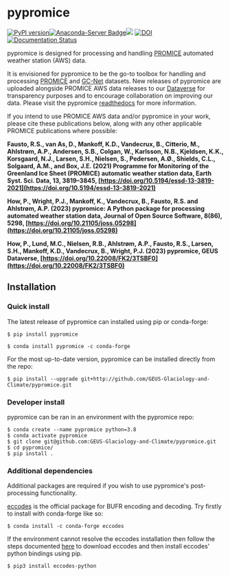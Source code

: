 # pypromice
[![PyPI version](https://badge.fury.io/py/pypromice.svg)](https://badge.fury.io/py/pypromice)[![Anaconda-Server Badge](https://anaconda.org/conda-forge/pypromice/badges/version.svg)](https://anaconda.org/conda-forge/pypromice)[![](<https://img.shields.io/badge/Dataverse DOI-10.22008/FK2/3TSBF0-orange>)](https://www.doi.org/10.22008/FK2/3TSBF0) [![DOI](https://joss.theoj.org/papers/10.21105/joss.05298/status.svg)](https://doi.org/10.21105/joss.05298) [![Documentation Status](https://readthedocs.org/projects/pypromice/badge/?version=latest)](https://pypromice.readthedocs.io/en/latest/?badge=latest)
 
pypromice is designed for processing and handling [PROMICE](https://promice.org) automated weather station (AWS) data.

It is envisioned for pypromice to be the go-to toolbox for handling and processing [PROMICE](https://promice.dk) and [GC-Net](http://cires1.colorado.edu/steffen/gcnet/) datasets. New releases of pypromice are uploaded alongside PROMICE AWS data releases to our [Dataverse](https://dataverse.geus.dk/dataverse/PROMICE) for transparency purposes and to encourage collaboration on improving our data. Please visit the pypromice [readthedocs](https://pypromice.readthedocs.io/en/latest/?badge=latest) for more information. 

If you intend to use PROMICE AWS data and/or pypromice in your work, please cite these publications below, along with any other applicable PROMICE publications where possible:

**Fausto, R.S., van As, D., Mankoff, K.D., Vandecrux, B., Citterio, M., Ahlstrøm, A.P., Andersen, S.B., Colgan, W., Karlsson, N.B., Kjeldsen, K.K., Korsgaard, N.J., Larsen, S.H., Nielsen, S., Pedersen, A.Ø., Shields, C.L., Solgaard, A.M., and Box, J.E. (2021) Programme for Monitoring of the Greenland Ice Sheet (PROMICE) automatic weather station data, Earth Syst. Sci. Data, 13, 3819–3845, [https://doi.org/10.5194/essd-13-3819-2021](https://doi.org/10.5194/essd-13-3819-2021)**

**How, P., Wright, P.J., Mankoff, K., Vandecrux, B., Fausto, R.S. and Ahlstrøm, A.P. (2023) pypromice: A Python package for processing automated weather station data, Journal of Open Source Software, 8(86), 5298, [https://doi.org/10.21105/joss.05298](https://doi.org/10.21105/joss.05298)** 

**How, P., Lund, M.C., Nielsen, R.B., Ahlstrøm, A.P., Fausto, R.S., Larsen, S.H., Mankoff, K.D., Vandecrux, B., Wright, P.J. (2023) pypromice, GEUS Dataverse, [https://doi.org/10.22008/FK2/3TSBF0](https://doi.org/10.22008/FK2/3TSBF0)** 

## Installation

### Quick install

The latest release of pypromice can installed using pip or conda-forge:

```
$ pip install pypromice
```

```
$ conda install pypromice -c conda-forge
```

For the most up-to-date version, pypromice can be installed directly from the repo: 

```
$ pip install --upgrade git+http://github.com/GEUS-Glaciology-and-Climate/pypromice.git
```

### Developer install
	
pypromice can be ran in an environment with the pypromice repo:

```
$ conda create --name pypromice python=3.8
$ conda activate pypromice
$ git clone git@github.com:GEUS-Glaciology-and-Climate/pypromice.git
$ cd pypromice/
$ pip install .
```

### Additional dependencies

Additional packages are required if you wish to use pypromice's post-processing functionality. 

[eccodes](https://confluence.ecmwf.int/display/ECC/ecCodes+installation) is the official package for BUFR encoding and decoding. Try firstly to install with conda-forge like so:

```
$ conda install -c conda-forge eccodes
```

If the environment cannot resolve the eccodes installation then follow the steps documented [here](https://gist.github.com/MHBalsmeier/a01ad4e07ecf467c90fad2ac7719844a) to download eccodes and then install eccodes' python bindings using pip.

```
$ pip3 install eccodes-python
```

